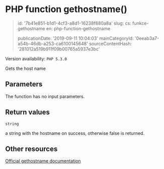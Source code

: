 PHP function gethostname()
==========================

> id: '7b41e851-b1d1-4cf3-a8d1-16238f880a8a'
> slug:
> 	cs: funkce-gethostname
> 	en: php-function-gethostname
> 
> publicationDate: '2019-09-11 10:04:03'
> mainCategoryId: '0eeab3a7-a54b-46db-a253-ca6100145648'
> sourceContentHash: '281012a519b911f09b00765a5937e3bc'

Version availability: `PHP 5.3.0`

Gets the host name


Parameters
--------------

The function has no input parameters.

Return values
----------------

`string`

a string with the hostname on success, otherwise false is
returned.

Other resources
------------

[Official gethostname documentation](https://www.php.net/manual/en/function.gethostname.php)
